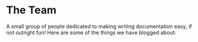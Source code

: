 # The Team

A small group of people dedicated to making writing documentation easy, if
not outright fun! Here are some of the things we have blogged about: